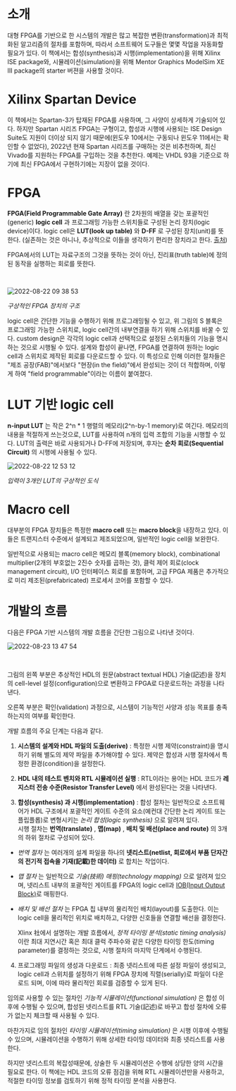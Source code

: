 # 소개
대형 FPGA를 기반으로 한 시스템의 개발은 많고 복잡한 변환(transformation)과 최적화된 알고리즘의 절차를 포함하며, 따라서 소프트웨어 도구들은 몇몇 작업을 자동화할 필요가 있다. 
이 책에서는 합성(synthesis)과 시행(implementation)을 위해 Xilinx ISE package와, 
시뮬레이션(simulation)을 위해 Mentor Graphics ModelSim XE III package의 starter 버젼을 사용할 것이다.

# Xilinx Spartan Device
이 책에서는 Spartan-3가 탑재된 FPGA를 사용하며, 그 사양이 상세하게 기술되어 있다. 하지만 Spartan 시리즈 FPGA는 구형이고, 합성과 시행에 사용되는 ISE Design Suite도 지원이 더이상 되지 않기 때문에(윈도우 10에서는 구동되나 윈도우 11에서는 확인할 수 없었다), 2022년 현재 Spartan 시리즈를 구매하는 것은 비추천하며, 최신 Vivado를 지원하는 FPGA를 구입하는 것을 추천한다. 예제는 VHDL 93을 기준으로 하기에 최신 FPGA에서 구현하기에는 지장이 없을 것이다.

# FPGA
**FPGA(Field Programmable Gate Array)** 란 2차원의 배열을 갖는 포괄적인(generic) **logic cell** 과 프로그래밍 가능한 스위치들로 구성된 논리 장치(logic device)이다. logic cell은 **LUT(look up table)** 와 **D-FF** 로 구성된 장치(unit)를 뜻한다. (실존하는 것은 아니나, 추상적으로 이들을 생각하기 편리한 장치라고 한다. [출처](https://support.xilinx.com/s/question/0D52E00006iHkYASA0/logic-cell-concept-in-xilinx-fpgas?language=en_US))

FPGA에서의 LUT는 자료구조의 그것을 뜻하는 것이 아닌, 진리표(truth table)에 정의된 동작을 실행하는 회로를 뜻한다.

<br/>

![2022-08-22 09 38 53](https://user-images.githubusercontent.com/111409004/185818548-be13e5b5-b2ce-4753-900f-6458195969fc.png)

*구상적인 FPGA 장치의 구조*

logic cell은 간단한 기능을 수행하기 위해 프로그래밍될 수 있고, 위 그림의 S 블록은 프로그래밍 가능한 스위치로, logic cell간의 내부연결을 하기 위해 스위치를 바꿀 수 있다. custom design은 각각의 logic cell과 선택적으로 설정된 스위치들의 기능을 명시하는 것으로 시행될 수 있다. 설계와 합성이 끝나면, FPGA를 연결하여 원하는 logic cell과 스위치로 제작된 회로를 다운로드할 수 있다. 이 특성으로 인해 이러한 절차들은 "제조 공장(FAB)"에서보다 "현장(in the field)"에서 완성되는 것이 더 적합하며, 이렇게 하여 "field programmable"이라는 이름이 붙여졌다. 

# LUT 기반 logic cell
**n-input LUT** 는 작은 2^n * 1 행렬의 메모리(2^n-by-1 memory)로 여긴다. 메모리의 내용을 적절하게 쓰는것으로, LUT를 사용하여 n개의 입력 조합의 기능을 시행할 수 있다. LUT의 출력은 바로 사용되거나 D-FF에 저장되며, 후자는 **순차 회로(Sequential Circuit)** 의 시행에 사용될 수 있다.

![2022-08-22 12 53 12](https://user-images.githubusercontent.com/111409004/185836323-2f3d1ebb-d284-4dbb-9ca4-afd68f00a423.png)

*입력이 3개인 LUT의 구상적인 도식*

# Macro cell
대부분의 FPGA 장치들은 특정한 **macro cell** 또는 **macro block**을 내장하고 있다. 이들은 트랜지스터 수준에서 설계되고 제조되었으며, 일반적인 logic cell을 보완한다.

일반적으로 사용되는 macro cell은 메모리 블록(memory block), combinational multiplier(2개의 부호없는 2진수 숫자를 곱하는 것), 클럭 제어 회로(clock management circuit), I/O 인터페이스 회로를 포함하며, 고급 FPGA 제품은 추가적으로 미리 제조된(prefabricated) 프로세서 코어를 포함할 수 있다.

# 개발의 흐름
다음은 FPGA 기반 시스템의 개발 흐름을 간단한 그림으로 나타낸 것이다.

![2022-08-23 13 47 54](https://user-images.githubusercontent.com/111409004/186072164-a1ace988-8fcc-4d31-9029-59d3f74bf5be.png)

<br/>

그림의 왼쪽 부분은 추상적인 HDL의 원문(abstract textual HDL) 기술(記述)을 장치의 cell-level 설정(configuration)으로 변환하고 FPGA로 다운로드하는 과정을 나타낸다.

오른쪽 부분은 확인(validation) 과정으로, 시스템이 기능적인 사양과 성능 목표를 충족하는지의 여부를 확인한다.

개발 흐름의 주요 단계는 다음과 같다.

1. **시스템의 설계와 HDL 파일의 도출(derive)** : 특정한 시행 제약(constraint)을 명시하기 위해 별도의 제약 파일을 추가해야할 수 있다. 제약은 합성과 시행 절차에서 특정한 환경(condition)을 설정한다. 

2. **HDL 내의 테스트 벤치와 RTL 시뮬레이션 실행** : RTL이라는 용어는 HDL 코드가 **레지스터 전송 수준(Resistor Transfer Level)** 에서 완성된다는 것을 나타낸다.

3. **합성(synthesis) 과 시행(implementation)** : 합성 절차는 일반적으로 소프트웨어가 HDL 구조에서 포괄적인 게이트 수준의 요소(예컨대 간단한 논리 게이트 또는 플립플롭)로 변형시키는 *논리 합성(logic synthesis)* 으로 알려져 있다. <br/>시행 절차는 **번역(translate)** , **맵(map)** , **배치 및 배선(place and route)** 의 3개의 하위 절차로 구성되어 있다.

+ *번역 절차* 는 여러개의 설계 파일을 하나의 **넷리스트(netlist, 회로에서 부품 단자간의 전기적 접속을 기재(記載)한 데이터)** 로 합치는 작업이다. 

+ *맵 절차* 는 일반적으로 *기술(技術) 매핑(technology mapping)* 으로 알려져 있으며, 넷리스트 내부의 포괄적인 게이트를 FPGA의 logic cell과 [IOB(Input Output Block)](https://www.fpgakey.com/wiki/details/50)로 매핑한다. 

+ *배치 및 배선 절차* 는 FPGA 칩 내부의 물리적인 배치(layout)를 도출한다. 이는 logic cell을 물리적인 위치로 배치하고, 다양한 신호들을 연결할 배선을 결정한다. 

  Xlinx 社에서 설명하는 개발 흐름에서, *정적 타이밍 분석(static timing analysis)* 이란 최대 지연시간 혹은 최대 클럭 주파수와 같은 다양한 타이밍 한도(timing parameter)를 결정하는 것으로, 시행 절차의 마지막 단계에서 수행된다.
  
4. 프로그래밍 파일의 생성과 다운로드 : 최종 넷리스트에 따른 설정 파일이 생성되고, logic cell과 스위치를 설정하기 위해 FPGA 장치에 직렬(serially)로 파일이 다운로드 되며, 이에 따라 물리적인 회로를 검증할 수 있게 된다. 

임의로 사용할 수 있는 절차인 *기능적 시뮬레이션(functional simulation)* 은 합성 이후에 수행될 수 있으며, 합성된 넷리스트를 RTL 기술(記述)로 바꾸고 합성 절차에 오류가 없는지 체크할 때 사용될 수 있다.

마찬가지로 임의 절차인 *타이밍 시뮬레이션(timing simulation)* 은 시행 이후에 수행될 수 있으며, 시뮬레이션을 수행하기 위해 상세한 타이밍 데이터와 최종 넷리스트를 사용한다. 

하지만 넷리스트의 복잡성때문에, 상술한 두 시뮬레이션은 수행에 상당한 양의 시간을 필요로 한다. 이 책에는 HDL 코드의 오류 점검을 위해 RTL 시뮬레이션만을 사용하고, 적절한 타이밍 정보를 검토하기 위해 정적 타이밍 분석을 사용한다. 
